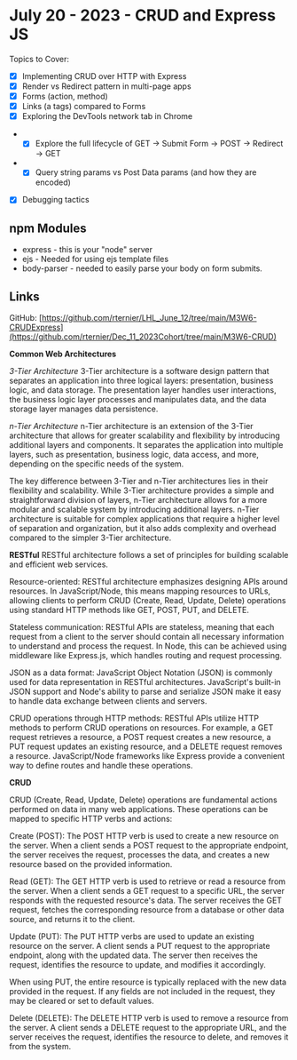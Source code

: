 # July 20 - 2023 - CRUD and Express JS



Topics to Cover:

* [x] Implementing CRUD over HTTP with Express
* [x] Render vs Redirect pattern in multi-page apps
* [x] Forms (action, method)
* [x] Links (a tags) compared to Forms
* [x] Exploring the DevTools network tab in Chrome
* *  [x] Explore the full lifecycle of GET -> Submit Form -> POST -> Redirect -> GET
* *  [x] Query string params vs Post Data params (and how they are encoded)
* [x] Debugging tactics


## npm Modules
* express  - this is your "node" server
* ejs - Needed for using ejs template files
* body-parser - needed to easily parse your body on form submits.


## Links
GitHub: [https://github.com/rternier/LHL_June_12/tree/main/M3W6-CRUDExpress](https://github.com/rternier/Dec_11_2023Cohort/tree/main/M3W6-CRUD)



**Common Web Architectures**

*3-Tier Architecture*
3-Tier architecture is a software design pattern that separates an application into three logical layers: presentation, business logic, and data storage. The presentation layer handles user interactions, the business logic layer processes and manipulates data, and the data storage layer manages data persistence.

*n-Tier Architecture*
n-Tier architecture is an extension of the 3-Tier architecture that allows for greater scalability and flexibility by introducing additional layers and components. It separates the application into multiple layers, such as presentation, business logic, data access, and more, depending on the specific needs of the system.

The key difference between 3-Tier and n-Tier architectures lies in their flexibility and scalability. While 3-Tier architecture provides a simple and straightforward division of layers, n-Tier architecture allows for a more modular and scalable system by introducing additional layers. n-Tier architecture is suitable for complex applications that require a higher level of separation and organization, but it also adds complexity and overhead compared to the simpler 3-Tier architecture.

**RESTful**
RESTful architecture follows a set of principles for building scalable and efficient web services. 

Resource-oriented: RESTful architecture emphasizes designing APIs around resources. In JavaScript/Node, this means mapping resources to URLs, allowing clients to perform CRUD (Create, Read, Update, Delete) operations using standard HTTP methods like GET, POST, PUT, and DELETE.

Stateless communication: RESTful APIs are stateless, meaning that each request from a client to the server should contain all necessary information to understand and process the request. In Node, this can be achieved using middleware like Express.js, which handles routing and request processing.

JSON as a data format: JavaScript Object Notation (JSON) is commonly used for data representation in RESTful architectures. JavaScript's built-in JSON support and Node's ability to parse and serialize JSON make it easy to handle data exchange between clients and servers.

CRUD operations through HTTP methods: RESTful APIs utilize HTTP methods to perform CRUD operations on resources. For example, a GET request retrieves a resource, a POST request creates a new resource, a PUT request updates an existing resource, and a DELETE request removes a resource. JavaScript/Node frameworks like Express provide a convenient way to define routes and handle these operations.

**CRUD**

CRUD (Create, Read, Update, Delete) operations are fundamental actions performed on data in many web applications. These operations can be mapped to specific HTTP verbs and actions:

Create (POST): The POST HTTP verb is used to create a new resource on the server. When a client sends a POST request to the appropriate endpoint, the server receives the request, processes the data, and creates a new resource based on the provided information.

Read (GET): The GET HTTP verb is used to retrieve or read a resource from the server. When a client sends a GET request to a specific URL, the server responds with the requested resource's data. The server receives the GET request, fetches the corresponding resource from a database or other data source, and returns it to the client.

Update (PUT): The PUT HTTP verbs are used to update an existing resource on the server. A client sends a PUT request to the appropriate endpoint, along with the updated data. The server then receives the request, identifies the resource to update, and modifies it accordingly.

When using PUT, the entire resource is typically replaced with the new data provided in the request. If any fields are not included in the request, they may be cleared or set to default values.


Delete (DELETE): The DELETE HTTP verb is used to remove a resource from the server. A client sends a DELETE request to the appropriate URL, and the server receives the request, identifies the resource to delete, and removes it from the system.








